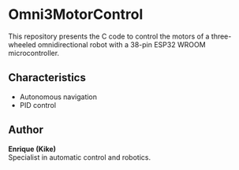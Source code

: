 # Omni3MotorControl
 This repository presents the C code to control the motors of a three-wheeled omnidirectional robot with a 38-pin ESP32 WROOM microcontroller.

## Characteristics
- Autonomous navigation
- PID control
  
## Author
**Enrique (Kike)**  
Specialist in automatic control and robotics.
